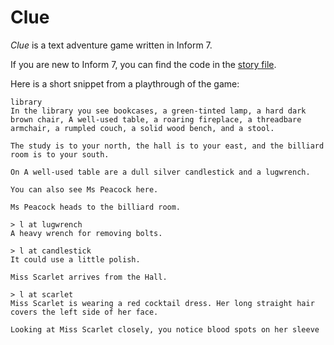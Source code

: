 # Clue

*Clue* is a text adventure game written in Inform 7. 

If you are new to Inform 7, you can find the code in the [story file](Clue.inform/Source/story.ni).

Here is a short snippet from a playthrough of the game:
```
library
In the library you see bookcases, a green-tinted lamp, a hard dark brown chair, A well-used table, a roaring fireplace, a threadbare armchair, a rumpled couch, a solid wood bench, and a stool.

The study is to your north, the hall is to your east, and the billiard room is to your south.

On A well-used table are a dull silver candlestick and a lugwrench.

You can also see Ms Peacock here.

Ms Peacock heads to the billiard room.

> l at lugwrench
A heavy wrench for removing bolts.

> l at candlestick
It could use a little polish.

Miss Scarlet arrives from the Hall.

> l at scarlet
Miss Scarlet is wearing a red cocktail dress. Her long straight hair covers the left side of her face.

Looking at Miss Scarlet closely, you notice blood spots on her sleeve
```